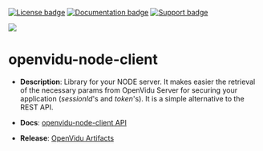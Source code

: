 [![License badge](https://img.shields.io/badge/license-Apache2-orange.svg)](http://www.apache.org/licenses/LICENSE-2.0)
[![Documentation badge](https://readthedocs.org/projects/fiware-orion/badge/?version=latest)](http://openvidu.io/docs/reference-docs/openvidu-node-client/)
[![Support badge](https://img.shields.io/badge/support-sof-yellowgreen.svg)](https://groups.google.com/forum/#!forum/openvidu)

[![][OpenViduLogo]](http://openvidu.io)

openvidu-node-client
===

- **Description**: Library for your NODE server. It makes easier the retrieval of the necessary params from OpenVidu Server for securing your application (_sessionId_'s and _token_'s). It is a simple alternative to the REST API.

- **Docs**: [openvidu-node-client API](http://openvidu.io/docs/reference-docs/openvidu-node-client/)

- **Release**: [OpenVidu Artifacts](http://openvidu.io/docs/reference-docs/openvidu-artifacts/)

[OpenViduLogo]: https://secure.gravatar.com/avatar/5daba1d43042f2e4e85849733c8e5702?s=120
